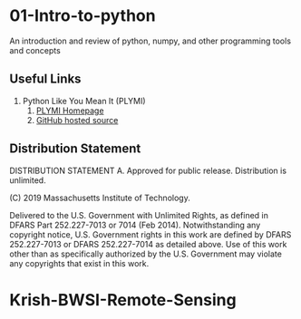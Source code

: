 # 01-Intro-to-python
An introduction and review of python, numpy, and other programming tools and concepts

## Useful Links

1. Python Like You Mean It (PLYMI)
   1. [PLYMI Homepage](https://www.pythonlikeyoumeanit.com/)
   2. [GitHub hosted source](https://github.com/rsokl/Learning_Python)

## Distribution Statement

DISTRIBUTION STATEMENT A. Approved for public release. Distribution is unlimited.

(C) 2019 Massachusetts Institute of Technology.

Delivered to the U.S. Government with Unlimited Rights, as defined in DFARS Part 252.227-7013 or 7014 (Feb 2014). Notwithstanding any copyright notice, U.S. Government rights in this work are defined by DFARS 252.227-7013 or DFARS 252.227-7014 as detailed above. Use of this work other than as specifically authorized by the U.S. Government may violate any copyrights that exist in this work.
# Krish-BWSI-Remote-Sensing
